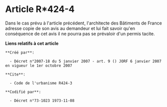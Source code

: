 # Article R*424-4

Dans le cas prévu à l'article précédent, l'architecte des Bâtiments de France adresse copie de son avis au demandeur et lui
fait savoir qu'en conséquence de cet avis il ne pourra pas se prévaloir d'un permis tacite.

**Liens relatifs à cet article**

	**Créé par**:

	  - Décret n°2007-18 du 5 janvier 2007 - art. 9 () JORF 6 janvier 2007 en vigueur le 1er octobre 2007

	**Cite**:

	  - Code de l'urbanisme R424-3

	**Codifié par**:

	  - Décret n°73-1023 1973-11-08
